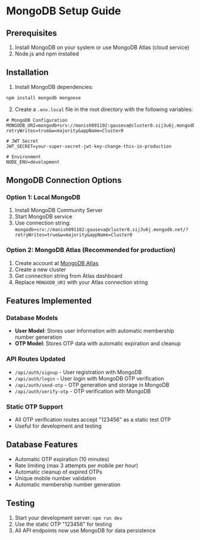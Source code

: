 # MongoDB Setup Guide

## Prerequisites
1. Install MongoDB on your system or use MongoDB Atlas (cloud service)
2. Node.js and npm installed

## Installation

1. Install MongoDB dependencies:
```bash
npm install mongodb mongoose
```

2. Create a `.env.local` file in the root directory with the following variables:
```env
# MongoDB Configuration
MONGODB_URI=mongodb+srv://manish091102:gauseva@cluster0.sij3u6j.mongodb.net/?retryWrites=true&w=majority&appName=Cluster0

# JWT Secret
JWT_SECRET=your-super-secret-jwt-key-change-this-in-production

# Environment
NODE_ENV=development
```

## MongoDB Connection Options

### Option 1: Local MongoDB
1. Install MongoDB Community Server
2. Start MongoDB service
3. Use connection string: `mongodb+srv://manish091102:gauseva@cluster0.sij3u6j.mongodb.net/?retryWrites=true&w=majority&appName=Cluster0`

### Option 2: MongoDB Atlas (Recommended for production)
1. Create account at [MongoDB Atlas](https://www.mongodb.com/atlas)
2. Create a new cluster
3. Get connection string from Atlas dashboard
4. Replace `MONGODB_URI` with your Atlas connection string

## Features Implemented

### Database Models
- **User Model**: Stores user information with automatic membership number generation
- **OTP Model**: Stores OTP data with automatic expiration and cleanup

### API Routes Updated
- `/api/auth/signup` - User registration with MongoDB
- `/api/auth/login` - User login with MongoDB OTP verification
- `/api/auth/send-otp` - OTP generation and storage in MongoDB
- `/api/auth/verify-otp` - OTP verification with MongoDB

### Static OTP Support
- All OTP verification routes accept "123456" as a static test OTP
- Useful for development and testing

## Database Features
- Automatic OTP expiration (10 minutes)
- Rate limiting (max 3 attempts per mobile per hour)
- Automatic cleanup of expired OTPs
- Unique mobile number validation
- Automatic membership number generation

## Testing
1. Start your development server: `npm run dev`
2. Use the static OTP "123456" for testing
3. All API endpoints now use MongoDB for data persistence 